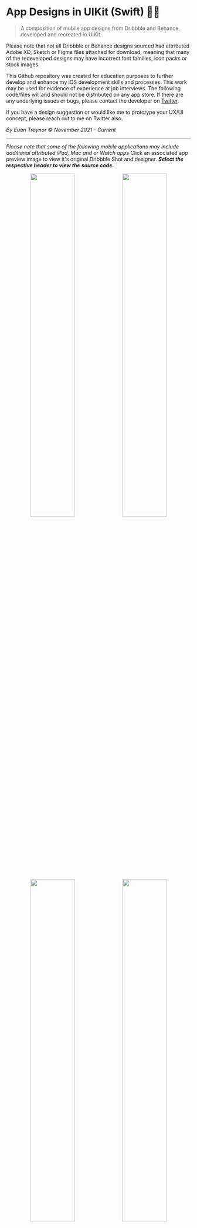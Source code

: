# App Designs in UIKit (Swift) 🚀🎨
> A composition of mobile app designs from Dribbble and Behance, developed and recreated in UIKit.

Please note that not all Dribbble or Behance designs sourced had attributed Adobe XD, Sketch or Figma files attached for download, meaning that many of the redeveloped designs may have incorrect font families, icon packs or stock images. 

This Github repository was created for education purposes to further develop and enhance my iOS development skills and processes. This work may be used for evidence of experience at job interviews. The following code/files will and should not be distributed on any app store. If there are any underlying issues or bugs, please contact the developer on [Twitter](https://twitter.com/EuanFTraynor).

If you have a design suggestion or would like me to prototype your UX/UI concept, please reach out to me on Twitter also.

*By Euan Traynor © November 2021 - Current*

- - - -

*Please note that some of the following mobile applications may include additional attributed iPad, Mac and or Watch apps* Click an associated app preview image to view it's original Dribbble Shot and designer. ***Select the respective header to view the source code.***

<p align="center">
    <a href="https://dribbble.com/shots/10173177-Shoes-App"><img src="https://cdn.dribbble.com/users/2459704/screenshots/10173177/media/8819104a668fdc1cc0c76c6249ee1e06.png?compress=1&resize=1200x900" width="49%"/></a>
    <a href="https://dribbble.com/shots/15776009-CarbonMail-The-email-inbox-cleaning-app"><img src="https://cdn.dribbble.com/users/5324583/screenshots/15776009/media/ce1ed0b2cd5b7e49fc6ad1a743028e61.png?compress=1&resize=1200x900" width="49%"/></a>
</p>
<p align="center">
    <a href="https://dribbble.com/shots/10173177-Shoes-App"><img src="https://cdn.dribbble.com/users/2459704/screenshots/10173177/media/8819104a668fdc1cc0c76c6249ee1e06.png?compress=1&resize=1200x900" width="49%"/></a>
    <a href="https://dribbble.com/shots/15776009-CarbonMail-The-email-inbox-cleaning-app"><img src="https://cdn.dribbble.com/users/5324583/screenshots/15776009/media/ce1ed0b2cd5b7e49fc6ad1a743028e61.png?compress=1&resize=1200x900" width="49%"/></a>
</p>

### [Nike Shoes App](https://github.com/efalloon/Swift-Designs/tree/main/apps/Nike%20Shoe%20App) - Patryk Polak 
<a href="https://dribbble.com/shots/10173177-Shoes-App"><img src="https://cdn.dribbble.com/users/2459704/screenshots/10173177/media/8819104a668fdc1cc0c76c6249ee1e06.png?compress=1&resize=1200x900"/></a>

### [CarbonMail App](https://github.com/efalloon/Swift-Designs/tree/main/apps/CarbonMail) - Maureen T'O 
<a href="https://dribbble.com/shots/15776009-CarbonMail-The-email-inbox-cleaning-app"><img src="https://cdn.dribbble.com/users/5324583/screenshots/15776009/media/ce1ed0b2cd5b7e49fc6ad1a743028e61.png?compress=1&resize=1200x900"/></a>

### [Starbucks App](github) - Amir Omidvar
<a href="dribbble"><img src="image"/></a>

### [Hey App](github) - Name
<a href="dribbble"><img src="image"/></a>

<!--### [Hey App](github) - Name-->
<!--<a href="dribbble"><img src="image"/></a>-->

- https://dribbble.com/shots/14854794-Starbucks-app-UI-concept
- https://dribbble.com/shots/15921850-Recipe-App
- https://dribbble.com/shots/16393324-Minimalist-Designers-Categories-Page-Exploration-eCommerce
- https://dribbble.com/shots/7749222-Full-Transport-Service

### Uncompleted Designs ⏳
- https://dribbble.com/shots/16396562-Podcast-App-Concept-UI

## License
All written code and attributes are the intellectual property of Euan Traynor. Do NOT steal/publish this work or copy the repository. The designs adopted have been sourced from Dribbble and designer work will be accredited.

Note that some designs and images may be sourced from [Dribbble](https://dribbble.com/) at is the intellectual property of the designer and contributors. Artist and Designer names will be included next to their associated works.

##### Follow me on Twitter [@EuanFTraynor](https://twitter.com/EuanFTraynor)
